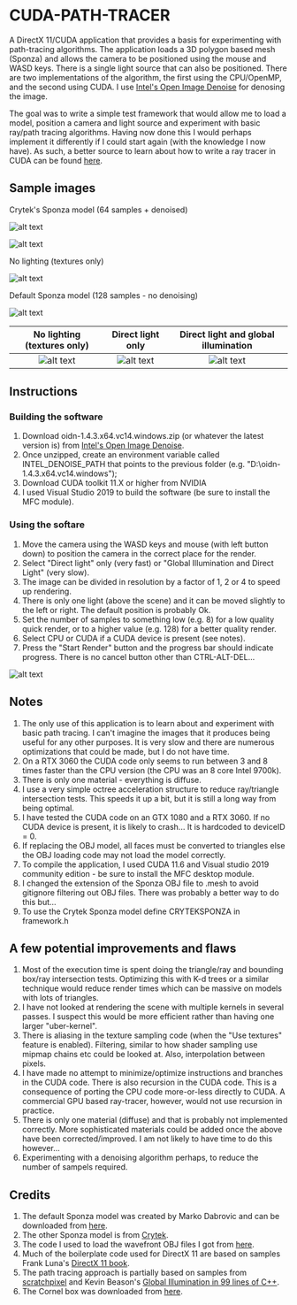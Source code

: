 # CUDA-PATH-TRACER

A DirectX 11/CUDA application that provides a basis for experimenting with path-tracing algorithms. The application loads a 3D polygon based mesh (Sponza) and allows the camera to be positioned using the mouse and WASD keys. There is a single light source that can also be positioned. There are two implementations of the algorithm, the first using the CPU/OpenMP, and the second using CUDA. I use [Intel's Open Image Denoise](https://www.openimagedenoise.org/index.html) for denosing the image.

The goal was to write a simple test framework that would allow me to load a model, position a camera and light source and experiment with basic ray/path tracing algorithms. Having now done this I would perhaps implement it differently if I could start again (with the knowledge I now have). As such, a better source to learn about how to write a ray tracer in CUDA can be found [here](https://developer.nvidia.com/blog/accelerated-ray-tracing-cuda/).

## Sample images

Crytek's Sponza model (64 samples + denoised)

![alt text](https://github.com/JohnLeber/MFC-Path-Tracer/blob/master/Images/Image_N64_DN_Upper.png)

![alt text](https://github.com/JohnLeber/MFC-Path-Tracer/blob/master/Images/64_DN.png)

No lighting (textures only)

![alt text](https://github.com/JohnLeber/MFC-Path-Tracer/blob/master/Images/64_textures_only.png)

Default Sponza model (128 samples - no denoising)

![alt text](https://github.com/JohnLeber/MFC-Path-Tracer/blob/master/Images/Final2.png)


No lighting (textures only)         | Direct light only         |  Direct light and global illumination
:-------------------------:|:-------------------------:|:-------------------------:
![alt text](https://github.com/JohnLeber/MFC-Path-Tracer/blob/master/Images/NoLighting.png) | ![alt text](https://github.com/JohnLeber/MFC-Path-Tracer/blob/master/Images/128Direct2.png) | ![alt text](https://github.com/JohnLeber/MFC-Path-Tracer/blob/master/Images/128Global2.png) 


## Instructions

### Building the software
1) Download oidn-1.4.3.x64.vc14.windows.zip (or whatever the latest version is) from [Intel's Open Image Denoise](https://www.openimagedenoise.org/downloads.html).
2) Once unzipped, create an environment variable called INTEL_DENOISE_PATH that points to the previous folder (e.g. "D:\oidn-1.4.3.x64.vc14.windows");
3) Download CUDA toolkit 11.X or higher from NVIDIA
4) I used Visual Studio 2019 to build the software (be sure to install the MFC module).

### Using the softare
1) Move the camera using the WASD keys and mouse (with left button down) to position the camera in the correct place for the render.
2) Select "Direct light" only (very fast) or "Global Illumination and Direct Light" (very slow).
3) The image can be divided in resolution by a factor of 1, 2 or 4 to speed up rendering.
4) There is only one light (above the scene) and it can be moved slightly to the left or right. The default position is probably Ok.
5) Set the number of samples to something low (e.g. 8) for a low quality quick render, or to a higher value (e.g. 128) for a better quality render.
6) Select CPU or CUDA if a CUDA device is present (see notes).
7) Press the "Start Render" button and the progress bar should indicate progress. There is no cancel button other than CTRL-ALT-DEL...

![alt text](https://github.com/JohnLeber/MFC-Path-Tracer/blob/master/Images/Screenshot.png)



## Notes

1) The only use of this application is to learn about and experiment with basic path tracing. I can't imagine the images that it produces being useful for any other purposes. It is very slow and there are numerous optimizations that could be made, but I do not have time.
2) On a RTX 3060 the CUDA code only seems to run between 3 and 8 times faster than the CPU version (the CPU was an 8 core Intel 9700k).
3) There is only one material - everything is diffuse.
4) I use a very simple octree acceleration structure to reduce ray/triangle intersection tests. This speeds it up a bit, but it is still a long way from being optimal.
5) I have tested the CUDA code on an GTX 1080 and a RTX 3060. If no CUDA device is present, it is likely to crash... It is hardcoded to deviceID = 0.
6) If replacing the OBJ model, all faces must be converted to triangles else the OBJ loading code may not load the model correctly.
7) To compile the application, I used CUDA 11.6 and Visual studio 2019 community edition - be sure to install the MFC desktop module.
8) I changed the extension of the Sponza OBJ file to .mesh to avoid gitignore filtering out OBJ files. There was probably a better way to do this but...
9) To use the Crytek Sponza model define CRYTEKSPONZA in framework.h

## A few potential improvements and flaws

1) Most of the execution time is spent doing the triangle/ray and bounding box/ray intersection tests. Optimizing this with K-d trees or a similar technique would reduce render times which can be massive on models with lots of triangles.
2) I have not looked at rendering the scene with multiple kernels in several passes. I suspect this would be more efficient rather than having one larger "uber-kernel". 
3) There is aliasing in the texture sampling code (when the "Use textures" feature is enabled). Filtering, similar to how shader sampling use mipmap chains etc could be looked at. Also, interpolation between pixels.
4) I have made no attempt to minimize/optimize instructions and branches in the CUDA code. There is also recursion in the CUDA code. This is a consequence of porting  the CPU code more-or-less directly to CUDA. A commercial GPU based ray-tracer, however, would not use recursion in practice.
5) There is only one material (diffuse) and that is probably not implemented correctly. More sophisticated materials could be added once the above have been corrected/improved. I am not likely to have time to do this however...
6) Experimenting with a denoising algorithm perhaps, to reduce the number of sampels required.

## Credits

1) The default Sponza model was created by Marko Dabrovic and can be downloaded from [here](http://hdri.cgtechniques.com/~sponza/files/). 
2) The other Sponza model is from [Crytek](https://www.crytek.com/cryengine).
3) The code I used to load the wavefront OBJ files I got from [here](http://code-section.com/blog/dx9-obj-loader).
4) Much of the boilerplate code used for DirectX 11 are based on samples Frank Luna's [DirectX 11 book](https://www.amazon.com/Introduction-3D-Game-Programming-DirectX/dp/1936420228).
5) The path tracing approach is partially based on samples from [scratchpixel]( https://www.scratchapixel.com/lessons/3d-basic-rendering/global-illumination-path-tracing) and Kevin Beason's [Global Illumination in 99 lines of C++](https://www.kevinbeason.com/smallpt/).
6) The Cornel box was downloaded from [here](https://casual-effects.com/data/).
